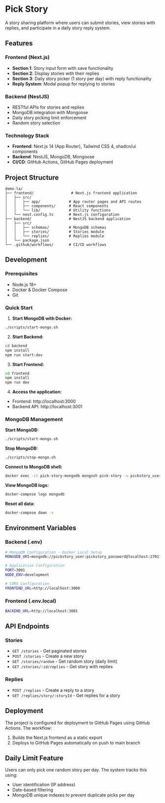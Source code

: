 # Pick Story

A story sharing platform where users can submit stories, view stories with replies, and participate in a daily story reply system.

## Features

### Frontend (Next.js)
- **Section 1**: Story input form with save functionality
- **Section 2**: Display stories with their replies
- **Section 3**: Daily story picker (1 story per day) with reply functionality
- **Reply System**: Modal popup for replying to stories

### Backend (NestJS)
- RESTful APIs for stories and replies
- MongoDB integration with Mongoose
- Daily story picking limit enforcement
- Random story selection

### Technology Stack
- **Frontend**: Next.js 14 (App Router), Tailwind CSS 4, shadcn/ui components
- **Backend**: NestJS, MongoDB, Mongoose
- **CI/CD**: GitHub Actions, GitHub Pages deployment

## Project Structure

```
demo-la/
├── frontend/                 # Next.js frontend application
│   ├── src/
│   │   ├── app/             # App router pages and API routes
│   │   ├── components/      # React components
│   │   └── lib/             # Utility functions
│   └── next.config.ts       # Next.js configuration
├── backend/                 # NestJS backend application
│   ├── src/
│   │   ├── schemas/         # MongoDB schemas
│   │   ├── stories/         # Stories module
│   │   └── replies/         # Replies module
│   └── package.json
└── .github/workflows/       # CI/CD workflows
```

## Development

### Prerequisites
- Node.js 18+
- Docker & Docker Compose
- Git

### Quick Start

1. **Start MongoDB with Docker:**
```bash
./scripts/start-mongo.sh
```

2. **Start Backend:**
```bash
cd backend
npm install
npm run start:dev
```

3. **Start Frontend:**
```bash
cd frontend
npm install
npm run dev
```

4. **Access the application:**
- Frontend: http://localhost:3000
- Backend API: http://localhost:3001

### MongoDB Management

**Start MongoDB:**
```bash
./scripts/start-mongo.sh
```

**Stop MongoDB:**
```bash
./scripts/stop-mongo.sh
```

**Connect to MongoDB shell:**
```bash
docker exec -it pick-story-mongodb mongosh pick-story -u pickstory_user -p pickstory_password
```

**View MongoDB logs:**
```bash
docker-compose logs mongodb
```

**Reset all data:**
```bash
docker-compose down -v
```

## Environment Variables

### Backend (.env)
```bash
# MongoDB Configuration - Docker Local Setup
MONGODB_URI=mongodb://pickstory_user:pickstory_password@localhost:27017/pick-story?authSource=pick-story

# Application Configuration
PORT=3001
NODE_ENV=development

# CORS Configuration
FRONTEND_URL=http://localhost:3000
```

### Frontend (.env.local)
```bash
BACKEND_URL=http://localhost:3001
```

## API Endpoints

### Stories
- `GET /stories` - Get paginated stories
- `POST /stories` - Create a new story
- `GET /stories/random` - Get random story (daily limit)
- `GET /stories/:id/replies` - Get story with replies

### Replies
- `POST /replies` - Create a reply to a story
- `GET /replies/story/:storyId` - Get replies for a story

## Deployment

The project is configured for deployment to GitHub Pages using GitHub Actions. The workflow:

1. Builds the Next.js frontend as a static export
2. Deploys to GitHub Pages automatically on push to main branch

## Daily Limit Feature

Users can only pick one random story per day. The system tracks this using:
- User identification (IP address)
- Date-based filtering
- MongoDB unique indexes to prevent duplicate picks per day
